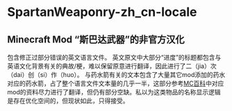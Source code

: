 # SpartanWeaponry-zh_cn-locale
## Minecraft Mod “斯巴达武器”的非官方汉化
包含修正过部分错误的英文语言文件。
英文原文中大部分“进度”的标题都包含与英语文化背景有关的典故/梗，难以保留原意进行翻译，因此进行了二（jia）次（dai）创（si）作（huo）。
与药水箭有关的文本包含了大量其它mod添加的药水对应的药水箭，占了整个语言文件文本量的几乎一半，这部分参考[MC百科](https://www.mcmod.cn/)中对应mod的资料尽力进行了翻译，但仍有部分空缺。私以为这类物品的名称显示逻辑是存在优化空间的，但现状如此，只得接受。
